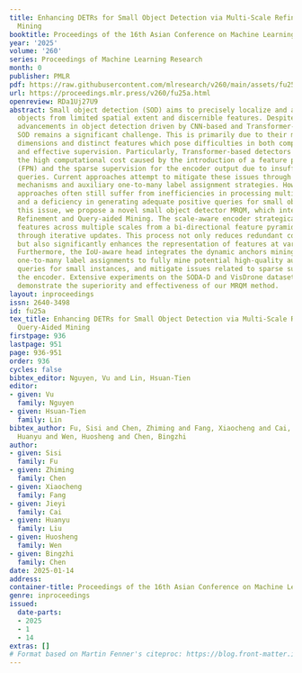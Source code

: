 ```yaml
---
title: Enhancing DETRs for Small Object Detection via Multi-Scale Refinement and Query-Aided
  Mining
booktitle: Proceedings of the 16th Asian Conference on Machine Learning
year: '2025'
volume: '260'
series: Proceedings of Machine Learning Research
month: 0
publisher: PMLR
pdf: https://raw.githubusercontent.com/mlresearch/v260/main/assets/fu25a/fu25a.pdf
url: https://proceedings.mlr.press/v260/fu25a.html
openreview: RDa1Uj27U9
abstract: Small object detection (SOD) aims to precisely localize and accurately classify
  objects from limited spatial extent and discernible features. Despite significant
  advancements in object detection driven by CNN-based and Transformer-based methods,
  SOD remains a significant challenge. This is primarily due to their minimal spatial
  dimensions and distinct features which pose difficulties in both computational efficiency
  and effective supervision. Particularly, Transformer-based detectors suffer from
  the high computational cost caused by the introduction of a feature pyramid network
  (FPN) and the sparse supervision for the encoder output due to insufficient positive
  queries. Current approaches attempt to mitigate these issues through sparse attention
  mechanisms and auxiliary one-to-many label assignment strategies. However, these
  approaches often still suffer from inefficiencies in processing multi-scale information
  and a deficiency in generating adequate positive queries for small objects. To address
  this issue, we propose a novel small object detector MRQM, which integrates Multi-scale
  Refinement and Query-aided Mining. The scale-aware encoder strategically refines
  features across multiple scales from a bi-directional feature pyramid network (BiFPN)
  through iterative updates. This process not only reduces redundant computations
  but also significantly enhances the representation of features at various scales.
  Furthermore, the IoU-aware head integrates the dynamic anchors mining strategy and
  one-to-many label assignments to fully mine potential high-quality auxiliary positive
  queries for small instances, and mitigate issues related to sparse supervision for
  the encoder. Extensive experiments on the SODA-D and VisDrone datasets consistently
  demonstrate the superiority and effectiveness of our MRQM method.
layout: inproceedings
issn: 2640-3498
id: fu25a
tex_title: Enhancing DETRs for Small Object Detection via Multi-Scale Refinement and
  Query-Aided Mining
firstpage: 936
lastpage: 951
page: 936-951
order: 936
cycles: false
bibtex_editor: Nguyen, Vu and Lin, Hsuan-Tien
editor:
- given: Vu
  family: Nguyen
- given: Hsuan-Tien
  family: Lin
bibtex_author: Fu, Sisi and Chen, Zhiming and Fang, Xiaocheng and Cai, Jieyi and Liu,
  Huanyu and Wen, Huosheng and Chen, Bingzhi
author:
- given: Sisi
  family: Fu
- given: Zhiming
  family: Chen
- given: Xiaocheng
  family: Fang
- given: Jieyi
  family: Cai
- given: Huanyu
  family: Liu
- given: Huosheng
  family: Wen
- given: Bingzhi
  family: Chen
date: 2025-01-14
address:
container-title: Proceedings of the 16th Asian Conference on Machine Learning
genre: inproceedings
issued:
  date-parts:
  - 2025
  - 1
  - 14
extras: []
# Format based on Martin Fenner's citeproc: https://blog.front-matter.io/posts/citeproc-yaml-for-bibliographies/
---
```

